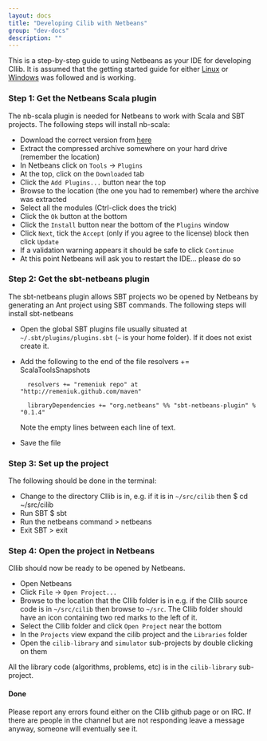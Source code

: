 ```yaml
---
layout: docs
title: "Developing Cilib with Netbeans"
group: "dev-docs"
description: ""
---
```


This is a step-by-step guide to using Netbeans as your IDE for developing CIlib.
It is assumed that the getting started guide for either [Linux](getting-started.html) or [Windows](windows-configurations.html) was followed and is working.

### Step 1: Get the Netbeans Scala plugin

The nb-scala plugin is needed for Netbeans to work with Scala and SBT projects.
The following steps will install nb-scala:

- Download the correct version from [here](http://sourceforge.net/projects/erlybird/files/nb-scala/)
- Extract the compressed archive somewhere on your hard drive (remember the location)
- In Netbeans click on `Tools` -> `Plugins`
- At the top, click on the `Downloaded` tab
- Click the `Add Plugins...` button near the top
- Browse to the location (the one you had to remember) where the archive was extracted
- Select all the modules (Ctrl-click does the trick)
- Click the `Ok` button at the bottom
- Click the `Install` button near the bottom of the `Plugins` window
- Click `Next`, tick the `Accept` (only if you agree to the license) block then click `Update`
- If a validation warning appears it should be safe to click `Continue`
- At this point Netbeans will ask you to restart the IDE... please do so


### Step 2: Get the sbt-netbeans plugin

The sbt-netbeans plugin allows SBT projects wo be opened by Netbeans by generating
an Ant project using SBT commands. The following steps will install sbt-netbeans

- Open the global SBT plugins file usually situated at `~/.sbt/plugins/plugins.sbt` 
(`~` is your home folder). If it does not exist create it.
- Add the following to the end of the file
        resolvers += ScalaToolsSnapshots
        
        resolvers += "remeniuk repo" at "http://remeniuk.github.com/maven"
        
        libraryDependencies += "org.netbeans" %% "sbt-netbeans-plugin" % "0.1.4"
    Note the empty lines between each line of text.
- Save the file


### Step 3: Set up the project

The following should be done in the terminal:

- Change to the directory CIlib is in, e.g. if it is in `~/src/cilib` then
        $ cd ~/src/cilib
- Run SBT
        $ sbt
- Run the netbeans command
        > netbeans
- Exit SBT
        > exit


### Step 4: Open the project in Netbeans

CIlib should now be ready to be opened by Netbeans.

- Open Netbeans
- Click `File` -> `Open Project...`
- Browse to the location that the CIlib folder is in e.g. if the CIlib source code
is in `~/src/cilib` then browse to `~/src`. The CIlib folder should have an icon 
containing two red marks to the left of it.
- Select the CIlib folder and click `Open Project` near the bottom
- In the `Projects` view expand the cilib project and the `Libraries` folder
- Open the `cilib-library` and `simulator` sub-projects by double clicking on them

All the library code (algorithms, problems, etc) is in the `cilib-library` sub-project.


#### Done

Please report any errors found either on the CIlib github page or on IRC. If 
there are people in the channel but are not responding leave a message anyway,
someone will eventually see it.


